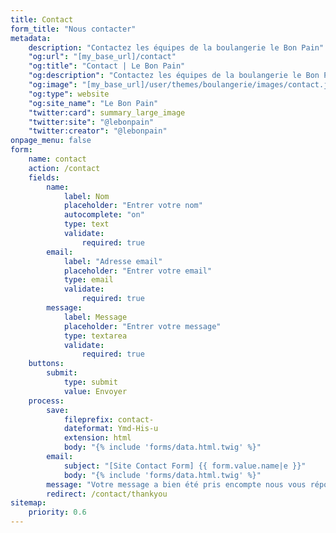 ```yaml
---
title: Contact
form_title: "Nous contacter"
metadata:
    description: "Contactez les équipes de la boulangerie le Bon Pain"
    "og:url": "[my_base_url]/contact"
    "og:title": "Contact | Le Bon Pain"
    "og:description": "Contactez les équipes de la boulangerie le Bon Pain"
    "og:image": "[my_base_url]/user/themes/boulangerie/images/contact.jpg"
    "og:type": website
    "og:site_name": "Le Bon Pain"
    "twitter:card": summary_large_image
    "twitter:site": "@lebonpain"
    "twitter:creator": "@lebonpain"
onpage_menu: false
form:
    name: contact
    action: /contact
    fields:
        name:
            label: Nom
            placeholder: "Entrer votre nom"
            autocomplete: "on"
            type: text
            validate:
                required: true
        email:
            label: "Adresse email"
            placeholder: "Entrer votre email"
            type: email
            validate:
                required: true
        message:
            label: Message
            placeholder: "Entrer votre message"
            type: textarea
            validate:
                required: true
    buttons:
        submit:
            type: submit
            value: Envoyer
    process:
        save:
            fileprefix: contact-
            dateformat: Ymd-His-u
            extension: html
            body: "{% include 'forms/data.html.twig' %}"
        email:
            subject: "[Site Contact Form] {{ form.value.name|e }}"
            body: "{% include 'forms/data.html.twig' %}"
        message: "Votre message a bien été pris encompte nous vous répondrons dans les meilleurs délais"
        redirect: /contact/thankyou
sitemap:
    priority: 0.6
---
```

